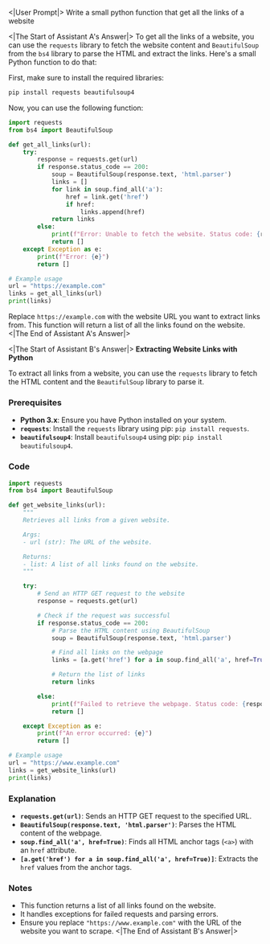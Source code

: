 <|User Prompt|>
Write a small python function that get all the links of a website

<|The Start of Assistant A's Answer|>
To get all the links of a website, you can use the `requests` library to fetch the website content and `BeautifulSoup` from the `bs4` library to parse the HTML and extract the links. Here's a small Python function to do that:

First, make sure to install the required libraries:

```bash
pip install requests beautifulsoup4
```

Now, you can use the following function:

```python
import requests
from bs4 import BeautifulSoup

def get_all_links(url):
    try:
        response = requests.get(url)
        if response.status_code == 200:
            soup = BeautifulSoup(response.text, 'html.parser')
            links = []
            for link in soup.find_all('a'):
                href = link.get('href')
                if href:
                    links.append(href)
            return links
        else:
            print(f"Error: Unable to fetch the website. Status code: {response.status_code}")
            return []
    except Exception as e:
        print(f"Error: {e}")
        return []

# Example usage
url = "https://example.com"
links = get_all_links(url)
print(links)
```

Replace `https://example.com` with the website URL you want to extract links from. This function will return a list of all the links found on the website.
<|The End of Assistant A's Answer|>

<|The Start of Assistant B's Answer|>
**Extracting Website Links with Python**

To extract all links from a website, you can use the `requests` library to fetch the HTML content and the `BeautifulSoup` library to parse it.

### Prerequisites

- **Python 3.x**: Ensure you have Python installed on your system.
- **`requests`**: Install the `requests` library using pip: `pip install requests`.
- **`beautifulsoup4`**: Install `beautifulsoup4` using pip: `pip install beautifulsoup4`.

### Code

```python
import requests
from bs4 import BeautifulSoup

def get_website_links(url):
    """
    Retrieves all links from a given website.

    Args:
    - url (str): The URL of the website.

    Returns:
    - list: A list of all links found on the website.
    """

    try:
        # Send an HTTP GET request to the website
        response = requests.get(url)

        # Check if the request was successful
        if response.status_code == 200:
            # Parse the HTML content using BeautifulSoup
            soup = BeautifulSoup(response.text, 'html.parser')

            # Find all links on the webpage
            links = [a.get('href') for a in soup.find_all('a', href=True)]

            # Return the list of links
            return links

        else:
            print(f"Failed to retrieve the webpage. Status code: {response.status_code}")
            return []

    except Exception as e:
        print(f"An error occurred: {e}")
        return []

# Example usage
url = "https://www.example.com"
links = get_website_links(url)
print(links)
```

### Explanation

- **`requests.get(url)`**: Sends an HTTP GET request to the specified URL.
- **`BeautifulSoup(response.text, 'html.parser')`**: Parses the HTML content of the webpage.
- **`soup.find_all('a', href=True)`**: Finds all HTML anchor tags (`<a>`) with an `href` attribute.
- **`[a.get('href') for a in soup.find_all('a', href=True)]`**: Extracts the `href` values from the anchor tags.

### Notes

- This function returns a list of all links found on the website.
- It handles exceptions for failed requests and parsing errors.
- Ensure you replace `"https://www.example.com"` with the URL of the website you want to scrape.
<|The End of Assistant B's Answer|>
